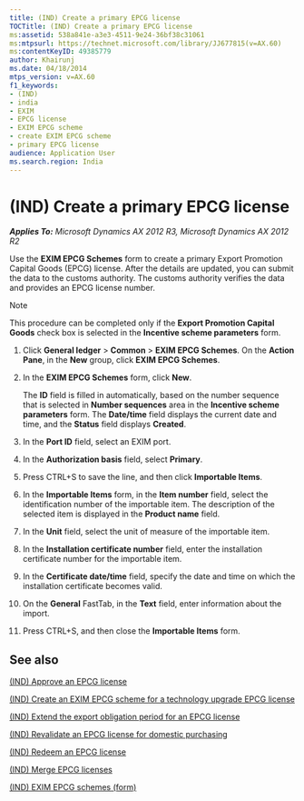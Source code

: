```yaml
---
title: (IND) Create a primary EPCG license
TOCTitle: (IND) Create a primary EPCG license
ms:assetid: 538a841e-a3e3-4511-9e24-36bf38c31061
ms:mtpsurl: https://technet.microsoft.com/library/JJ677815(v=AX.60)
ms:contentKeyID: 49385779
author: Khairunj
ms.date: 04/18/2014
mtps_version: v=AX.60
f1_keywords:
- (IND)
- india
- EXIM
- EPCG license
- EXIM EPCG scheme
- create EXIM EPCG scheme
- primary EPCG license
audience: Application User
ms.search.region: India
---
```


# (IND) Create a primary EPCG license 


_**Applies To:** Microsoft Dynamics AX 2012 R3, Microsoft Dynamics AX 2012 R2_

Use the **EXIM EPCG Schemes** form to create a primary Export Promotion Capital Goods (EPCG) license. After the details are updated, you can submit the data to the customs authority. The customs authority verifies the data and provides an EPCG license number.


> [!NOTE]
> <P>This procedure can be completed only if the <STRONG>Export Promotion Capital Goods</STRONG> check box is selected in the <STRONG>Incentive scheme parameters</STRONG> form.</P>



1.  Click **General ledger** \> **Common** \> **EXIM EPCG Schemes**. On the **Action Pane**, in the **New** group, click **EXIM EPCG Schemes**.

2.  In the **EXIM EPCG Schemes** form, click **New**.
    
    The **ID** field is filled in automatically, based on the number sequence that is selected in **Number sequences** area in the **Incentive scheme parameters** form. The **Date/time** field displays the current date and time, and the **Status** field displays **Created**.

3.  In the **Port ID** field, select an EXIM port.

4.  In the **Authorization basis** field, select **Primary**.

5.  Press CTRL+S to save the line, and then click **Importable Items**.

6.  In the **Importable Items** form, in the **Item number** field, select the identification number of the importable item. The description of the selected item is displayed in the **Product name** field.

7.  In the **Unit** field, select the unit of measure of the importable item.

8.  In the **Installation certificate number** field, enter the installation certificate number for the importable item.

9.  In the **Certificate date/time** field, specify the date and time on which the installation certificate becomes valid.

10. On the **General** FastTab, in the **Text** field, enter information about the import.

11. Press CTRL+S, and then close the **Importable Items** form.

## See also

[(IND) Approve an EPCG license](ind-approve-an-epcg-license.md)

[(IND) Create an EXIM EPCG scheme for a technology upgrade EPCG license](ind-create-an-exim-epcg-scheme-for-a-technology-upgrade-epcg-license.md)

[(IND) Extend the export obligation period for an EPCG license](ind-extend-the-export-obligation-period-for-an-epcg-license.md)

[(IND) Revalidate an EPCG license for domestic purchasing](ind-revalidate-an-epcg-license-for-domestic-purchasing.md)

[(IND) Redeem an EPCG license](ind-redeem-an-epcg-license.md)

[(IND) Merge EPCG licenses](ind-merge-epcg-licenses.md)

[(IND) EXIM EPCG schemes (form)](https://technet.microsoft.com/library/jj677817\(v=ax.60\))

  


